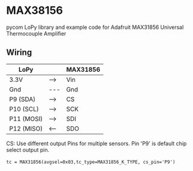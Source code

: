 # MAX38156
pycom LoPy library and example code for Adafruit MAX31856 Universal Thermocouple Amplifier

## Wiring
|**LoPy**  |     | **MAX31856**|
|----------|-----|----------|
|3.3V      | --> |   Vin    | 
|Gnd       | --- |   Gnd    |
|P9  (SDA) | --> |   CS     |
|P10 (SCL) | --> |   SCK    |
|P11 (MOSI)| --> |   SDI    |
|P12 (MISO)| <-- |   SDO    |

CS: 
Use different output Pins for multiple sensors. Pin 'P9' is default chip select output pin.

`tc = MAX31856(avgsel=0x03,tc_type=MAX31856_K_TYPE, cs_pin='P9')`
   
